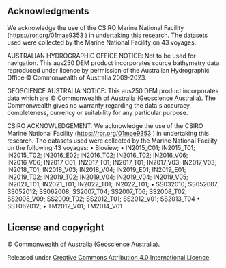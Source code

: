## Acknowledgments

We acknowledge the use of the CSIRO Marine National Facility (https://ror.org/01mae9353 ) in undertaking this research. The datasets used were collected by the Marine National Facility on 43 voyages.

AUSTRALIAN HYDROGRAPHIC OFFICE NOTICE: Not to be used for navigation. This aus250 DEM product incorporates source bathymetry data reproduced under licence by permission of the Australian Hydrographic Office © Commonwealth of Australia 2009-2023.

GEOSCIENCE AUSTRALIA NOTICE: This aus250 DEM product incorporates data which are © Commonwealth of Australia (Geoscience Australia). The Commonwealth gives no warranty regarding the data's accuracy, completeness, currency or suitability for any particular purpose.

CSIRO ACKNOWLEDGEMENT: We acknowledge the use of the CSIRO Marine National Facility (https://ror.org/01mae9353 ) in undertaking this research. The datasets used were collected by the Marine National Facility on the following 43 voyages:
• Bioview;
• IN2015_C01; IN2015_T01; IN2015_T02; IN2016_E02; IN2016_T02; IN2016_T02; IN2016_V06; IN2016_V06; IN2017_C01; IN2017_T01; IN2017_T01; IN2017_V03; IN2017_V03; IN2018_T01; IN2018_V03; IN2018_V04; IN2019_E01; IN2019_E01; IN2019_T02; IN2019_T02; IN2019_V04; IN2019_V04; IN2019_V05; IN2021_T01; IN2021_T01; IN2022_T01; IN2022_T01;
• SS032010; SS052007; SS052012; SS062008; SS2007_T04; SS2007_T06; SS2008_T02; SS2008_V09; SS2009_T02; SS2012_T01; SS2012_V01; SS2013_T04
• SST062012;
• TM2012_V01; TM2014_V01

## License and copyright

&copy; Commonwealth of Australia (Geoscience Australia).

Released under [Creative Commons Attribution 4.0 International Licence](https://creativecommons.org/licenses/by/4.0/).

